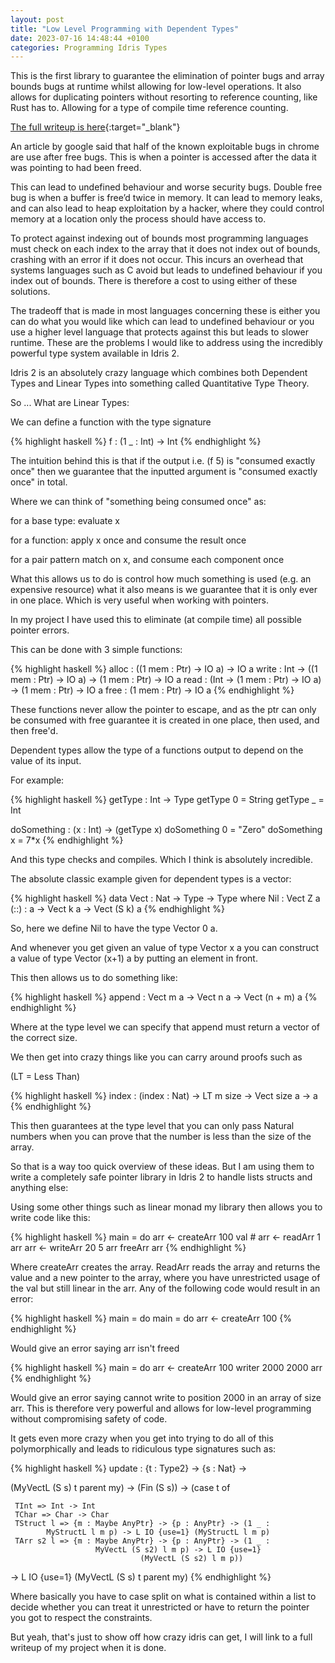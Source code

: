 ```yaml
---
layout: post
title: "Low Level Programming with Dependent Types"
date: 2023-07-16 14:48:44 +0100
categories: Programming Idris Types
---
```


This is the first library to guarantee the elimination of pointer bugs and array bounds bugs at runtime whilst allowing for low-level operations. It also allows for duplicating pointers without resorting to reference counting, like Rust has to. Allowing for a type of compile time reference counting.

[The full writeup is here](/files/LowLevelIdris/Low_level_programming_in_Idris.pdf){:target="_blank"}

An article by google said that half of the known exploitable bugs in chrome are use
after free bugs. This is when a pointer is accessed after the data it was pointing to
had been freed.

This can lead to undefined behaviour and worse security bugs.
Double free bug is when a buffer is free’d twice in memory. It can lead to memory
leaks, and can also lead to heap exploitation by a hacker, where they could control
memory at a location only the process should have access to.

To protect against indexing out of bounds most programming languages must
check on each index to the array that it does not index out of bounds, crashing with
an error if it does not occur. This incurs an overhead that systems languages such
as C avoid but leads to undefined behaviour if you index out of bounds. There is
therefore a cost to using either of these solutions.

The tradeoff that is made in most languages concerning these is either you can
do what you would like which can lead to undefined behaviour or you use a higher
level language that protects against this but leads to slower runtime.
These are the problems I would like to address using the incredibly powerful type system available in Idris 2.

Idris 2 is an absolutely crazy language which combines both Dependent Types and Linear Types into something called Quantitative Type Theory.

So ... What are Linear Types:

We can define a function with the type signature

{% highlight haskell %}
f : (1 _ : Int) -> Int
{% endhighlight %}

The intuition behind this is that if the output i.e. (f 5) is "consumed exactly once" then we guarantee that the inputted argument is "consumed exactly once" in total.

Where we can think of "something being consumed once" as:

for a base type: evaluate x

for a function: apply x once and consume the result once

for a pair pattern match on x, and consume each component once

What this allows us to do is control how much something is used (e.g. an expensive resource) what it also means is we guarantee that it is only ever in one place. Which is very useful when working with pointers.

In my project I have used this to eliminate (at compile time) all possible pointer errors.

This can be done with 3 simple functions:

{% highlight haskell %}
alloc : ((1 mem : Ptr) -> IO a) -> IO a
write : Int -> ((1 mem : Ptr) -> IO a) -> (1 mem : Ptr) -> IO a
read : (Int -> (1 mem : Ptr) -> IO a) -> (1 mem : Ptr) -> IO a
free : (1 mem : Ptr) -> IO a
{% endhighlight %}

These functions never allow the pointer to escape, and as the ptr can only be consumed with free guarantee it is created in one place, then used, and then free'd.

Dependent types allow the type of a functions output to depend on the value of its input.

For example:

{% highlight haskell %}
getType : Int -> Type
getType 0 = String
getType _ = Int

doSomething : (x : Int) -> (getType x)
doSomething 0 = "Zero"
doSomething x = 7*x
{% endhighlight %}

And this type checks and compiles. Which I think is absolutely incredible.

The absolute classic example given for dependent types is a vector:

{% highlight haskell %}
data Vect : Nat -> Type -> Type where
Nil : Vect Z a
(::) : a -> Vect k a -> Vect (S k) a
{% endhighlight %}

So, here we define Nil to have the type Vector 0 a.

And whenever you get given an value of type Vector x a you can construct a value of type Vector (x+1) a by putting an element in front.

This then allows us to do something like:

{% highlight haskell %}
append : Vect m a -> Vect n a -> Vect (n + m) a
{% endhighlight %}

Where at the type level we can specify that append must return a vector of the correct size.

We then get into crazy things like you can carry around proofs such as

(LT = Less Than)

{% highlight haskell %}
index : (index : Nat) -> LT m size -> Vect size a -> a
{% endhighlight %}

This then guarantees at the type level that you can only pass Natural numbers when you can prove that the number is less than the size of the array.

So that is a way too quick overview of these ideas. But I am using them to write a completely safe pointer library in Idris 2 to handle lists structs and anything else:

Using some other things such as linear monad my library then allows you to write code like this:

{% highlight haskell %}
main = do
arr <- createArr 100
val # arr <- readArr 1 arr
arr <- writeArr 20 5 arr
freeArr arr
{% endhighlight %}

Where createArr creates the array. ReadArr reads the array and returns the value and a new pointer to the array, where you have unrestricted usage of the val but still linear in the arr.
Any of the following code would result in an error:

{% highlight haskell %}
main = do
main = do
arr <- createArr 100
{% endhighlight %}

Would give an error saying arr isn't freed

{% highlight haskell %}
main = do
arr <- createArr 100
writer 2000 2000 arr
{% endhighlight %}

Would give an error saying cannot write to position 2000 in an array of size arr. This is therefore very powerful and allows for low-level programming without compromising safety of code.

It gets even more crazy when you get into trying to do all of this polymorphically and leads to ridiculous type signatures such as:

{% highlight haskell %}
update : {t : Type2} -> {s : Nat} ->

(MyVectL (S s) t parent my) -> (Fin (S s)) -> (case t of

     TInt => Int -> Int
     TChar => Char -> Char
     TStruct l => {m : Maybe AnyPtr} -> {p : AnyPtr} -> (1 _ :
            MyStructL l m p) -> L IO {use=1} (MyStructL l m p)
     TArr s2 l => {m : Maybe AnyPtr} -> {p : AnyPtr} -> (1 _ :
                       MyVectL (S s2) l m p) -> L IO {use=1}
                                 (MyVectL (S s2) l m p))

-> L IO {use=1} (MyVectL (S s) t parent my)
{% endhighlight %}

Where basically you have to case split on what is contained within a list to decide whether you can treat it unrestricted or have to return the pointer you got to respect the constraints.

But yeah, that's just to show off how crazy idris can get, I will link to a full writeup of my project when it is done.
